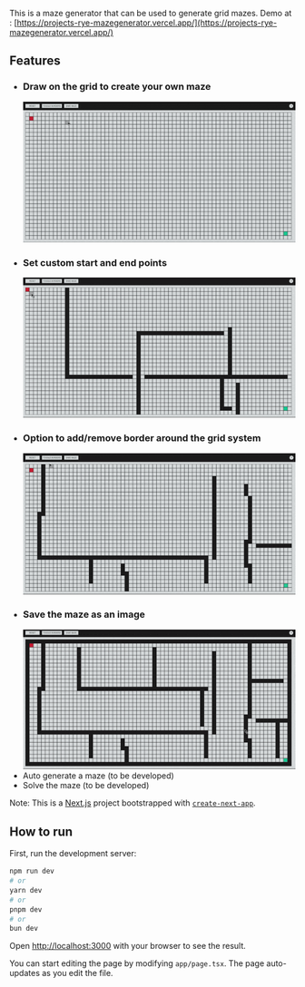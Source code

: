 This is a maze generator that can be used to generate grid mazes.
Demo at : [https://projects-rye-mazegenerator.vercel.app/](https://projects-rye-mazegenerator.vercel.app/)

## Features

- ### Draw on the grid to create your own maze
  ![](src/app/demos/add-remove-walls.gif)
- ### Set custom start and end points
  ![](src/app/demos/change-start-end-points.gif)
- ### Option to add/remove border around the grid system
  ![](src/app/demos/toggle-borders.gif)
- ### Save the maze as an image
  ![](src/app/demos/save-maze.gif)
- Auto generate a maze (to be developed)
- Solve the maze (to be developed)

Note: This is a [Next.js](https://nextjs.org/) project bootstrapped with [`create-next-app`](https://github.com/vercel/next.js/tree/canary/packages/create-next-app).

## How to run

First, run the development server:

```bash
npm run dev
# or
yarn dev
# or
pnpm dev
# or
bun dev
```

Open [http://localhost:3000](http://localhost:3000) with your browser to see the result.

You can start editing the page by modifying `app/page.tsx`. The page auto-updates as you edit the file.
